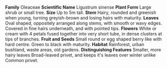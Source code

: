  **Family** Oleaceae **Scientific Name** Ligustrum sinense **Plant Form** Large shrub or small tree. **Size** Up to 5m tall. **Stem** Hairy, rounded and greenish when young, turning greyish-brown and losing hairs with maturity. **Leaves** Oval shaped, oppositely arranged along stems, with smooth or wavy edges. Covered in fine hairs underneath, and with pointed tips. **Flowers** White or cream with 4 petals fused together into very short tube, in dense clusters at tips of branches. **Fruit and Seeds** Small round or egg shaped berry like with hard centre. Green to black with maturity. **Habitat** Rainforest, urban bushland, waste areas, old gardens. **Distinguishing Features** Smaller, more hairy leaves Broad-leaved privet, and keeps it's leaves over winter unlike Common privet.